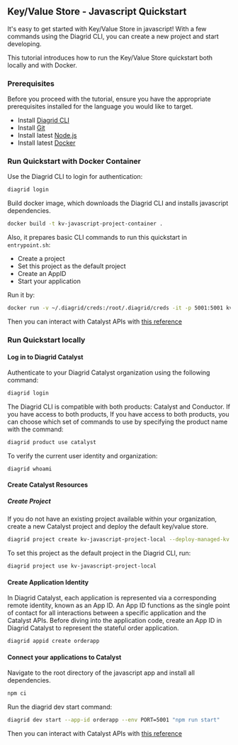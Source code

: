## Key/Value Store - Javascript Quickstart

It's easy to get started with Key/Value Store in javascript!
With a few commands using the Diagrid CLI, you can create a new project and start developing.

This tutorial introduces how to run the Key/Value Store quickstart both locally and with Docker.


### Prerequisites
Before you proceed with the tutorial, ensure you have the appropriate prerequisites installed for the language you would like to target.

- Install [Diagrid CLI](https://docs.diagrid.io/catalyst/references/cli-reference/intro/)
- Install [Git](https://git-scm.com/downloads)
- Install latest [Node.js](https://nodejs.org/en/)
- Install latest [Docker](https://docs.docker.com/engine/install/)


### Run Quickstart with Docker Container

Use the Diagrid CLI to login for authentication:

```sh
diagrid login
```


<!-- STEP
name: Docker Build
tags:
  - container
-->


Build docker image, which downloads the Diagrid CLI and installs javascript dependencies. 

```sh
docker build -t kv-javascript-project-container .
```


<!-- END_STEP -->


Also, it prepares basic CLI commands to run this quickstart in `entrypoint.sh`:
- Create a project
- Set this project as the default project
- Create an AppID
- Start your application 

Run it by:
```sh
docker run -v ~/.diagrid/creds:/root/.diagrid/creds -it -p 5001:5001 kv-javascript-project-container
```

Then you can interact with Catalyst APIs with [this reference](https://docs.diagrid.io/catalyst/local-tutorials/key-value#interact-with-catalyst-apis)



### Run Quickstart locally

#### Log in to Diagrid Catalyst

Authenticate to your Diagrid Catalyst organization using the following command:

```sh
diagrid login
```

The Diagrid CLI is compatible with both products: Catalyst and Conductor.
If you have access to both products, If you have access to both products, you can choose which set of commands to use by specifying the product name with the command:

```sh
diagrid product use catalyst
```



To verify the current user identity and organization:
```sh
diagrid whoami
```

#### Create Catalyst Resources

##### Create Project

<!-- STEP
name: Create Catalyst Project
tags:
  - local
expected_stdout_lines:
  - "✓  Your request has been successfully submitted!"
  - "○  Check the status of your resource by running the following command:"
  - "✎  diagrid project get kv-javascript-project-local"
  - "○  Setting default project to kv-javascript-project-local"
-->


If you do not have an existing project available within your organization, create a new Catalyst project and deploy the default key/value store.
```sh
diagrid project create kv-javascript-project-local --deploy-managed-kv
```

<!-- END_STEP -->


<!-- STEP
name: Set Default Project
tags:
  - local
-->


To set this project as the default project in the Diagrid CLI, run:
```sh
diagrid project use kv-javascript-project-local
```


<!-- END_STEP -->


#### Create Application Identity
<!-- STEP
name: Create AppID 
sleep: 30
tags:
  - local
expected_stdout_lines:
  - "✓  Your request has been successfully submitted!"
  - "○  Check the status of your resource by running the following command:"
  - "✎  diagrid appid get orderapp --project kv-javascript-project-local"
-->


In Diagrid Catalyst, each application is represented via a corresponding remote identity, known as an App ID.
An App ID functions as the single point of contact for all interactions between a specific application and the Catalyst APIs.
Before diving into the application code, create an App ID in Diagrid Catalyst to represent the stateful order application.

```sh
diagrid appid create orderapp
```


<!-- END_STEP -->


#### Connect your applications to Catalyst


<!-- STEP
name: Install dependencies
sleep: 10
tags:
  - local
-->


Navigate to the root directory of the javascript app and install all dependencies.

```sh
npm ci
```


<!-- END_STEP -->


Run the diagrid dev start command:

```sh
diagrid dev start --app-id orderapp --env PORT=5001 "npm run start"
```


Then you can interact with Catalyst APIs with [this reference](https://docs.diagrid.io/catalyst/local-tutorials/key-value#interact-with-catalyst-apis)
